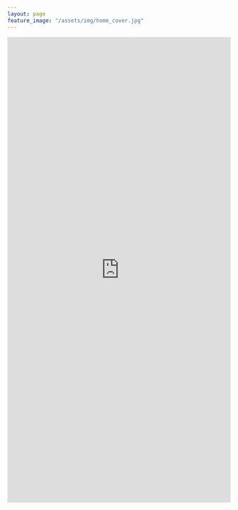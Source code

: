 ```yaml
---
layout: page
feature_image: "/assets/img/home_cover.jpg"
---
```


<iframe src="https://docs.google.com/gview?url=https://raw.githubusercontent.com/angela-tam/cv/338ba1c826a7cd5c899ea2bb5527aa6ae069264f/resume_angela_tam.pdf&embedded=true" style="width:100%; height:1050px;" frameborder="0"></iframe>
